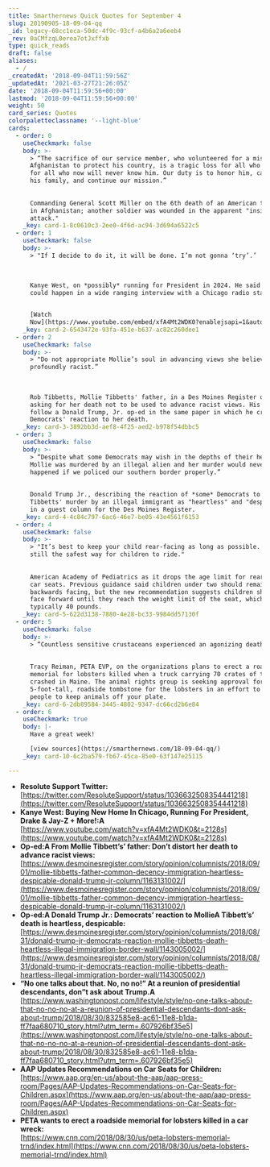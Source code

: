 ```yaml
---
title: Smarthernews Quick Quotes for September 4
slug: 20190905-18-09-04-qq
_id: legacy-68cc1eca-50dc-4f9c-93cf-a4b6a2a6eeb4
_rev: 0aCMfzqL0erea7otJxffxb
type: quick_reads
draft: false
aliases:
  - /
_createdAt: '2018-09-04T11:59:56Z'
_updatedAt: '2021-03-27T21:26:05Z'
date: '2018-09-04T11:59:56+00:00'
lastmod: '2018-09-04T11:59:56+00:00'
weight: 50
card_series: Quotes
colorpaletteclassname: '--light-blue'
cards:
  - order: 0
    useCheckmark: false
    body: >-
      > “The sacrifice of our service member, who volunteered for a mission to
      Afghanistan to protect his country, is a tragic loss for all who knew, and
      for all who now will never know him. Our duty is to honor him, care for
      his family, and continue our mission.”  
        
        
      Commanding General Scott Miller on the 6th death of an American this year
      in Afghanistan; another soldier was wounded in the apparent "insider
      attack."
    _key: card-1-8c0610c3-2ee0-4f6d-ac94-3d694a6522c5
  - order: 1
    useCheckmark: false
    body: >-
      > "If I decide to do it, it will be done. I’m not gonna ‘try’.’  
        
        
        
      Kanye West, on *possibly* running for President in 2024. He said 100% it
      could happen in a wide ranging interview with a Chicago radio station.


      [Watch
      Now](https://www.youtube.com/embed/xfA4Mt2WDK0?enablejsapi=1&autoplay=1&rel=0)
    _key: card-2-6543472e-93fa-451e-b637-ac82c260dee1
  - order: 2
    useCheckmark: false
    body: >-
      > "Do not appropriate Mollie’s soul in advancing views she believed were
      profoundly racist.”  
        
        
        
      Rob Tibbetts, Mollie Tibbetts' father, in a Des Moines Register op-ed
      asking for her death not to be used to advance racist views. His comments
      follow a Donald Trump, Jr. op-ed in the same paper in which he criticized
      Democrats' reaction to her death.
    _key: card-3-3892bb3d-aef8-4f25-aed2-b978f54dbbc5
  - order: 3
    useCheckmark: false
    body: >-
      > “Despite what some Democrats may wish in the depths of their hearts,
      Mollie was murdered by an illegal alien and her murder would never have
      happened if we policed our southern border properly.”  
        
        
      Donald Trump Jr., describing the reaction of *some* Democrats to Mollie
      Tibbetts' murder by an illegal immigrant as "heartless" and "despicable"
      in a guest column for the Des Moines Register.
    _key: card-4-4c84c797-6ac6-46e7-be05-43e4561f6153
  - order: 4
    useCheckmark: false
    body: >-
      > "It’s best to keep your child rear-facing as long as possible. This is
      still the safest way for children to ride."  
        
        
      American Academy of Pediatrics as it drops the age limit for rear-facing
      car seats. Previous guidance said children under two should remain
      backwards facing, but the new recommendation suggests children should not
      face forward until they reach the weight limit of the seat, which is
      typically 40 pounds.
    _key: card-5-622d3138-7880-4e28-bc33-9984dd57130f
  - order: 5
    useCheckmark: false
    body: >-
      > “Countless sensitive crustaceans experienced an agonizing death…”  
        
        
      Tracy Reiman, PETA EVP, on the organizations plans to erect a roadside
      memorial for lobsters killed when a truck carrying 70 crates of them
      crashed in Maine. The animal rights group is seeking approval for a
      5-foot-tall, roadside tombstone for the lobsters in an effort to remind
      people to keep animals off your plate.
    _key: card-6-2db89584-3445-4802-9347-dc66cd2b6e84
  - order: 6
    useCheckmark: true
    body: |-
      Have a great week!

      [view sources](https://smarthernews.com/18-09-04-qq/)
    _key: card-10-6c2ba579-fb67-45ca-85e0-63f147e25115

---
```

* **Resolute Support Twitter:** [https://twitter.com/ResoluteSupport/status/1036632508354441218](https://twitter.com/ResoluteSupport/status/1036632508354441218)
* **Kanye West: Buying New Home In Chicago, Running For President, Drake & Jay-Z + More!:A**  
[https://www.youtube.com/watch?v=xfA4Mt2WDK0&t=2128s](https://www.youtube.com/watch?v=xfA4Mt2WDK0&t=2128s)
* **Op-ed:A From Mollie Tibbett’s’ father: Don’t distort her death to advance racist views:**  
[https://www.desmoinesregister.com/story/opinion/columnists/2018/09/01/mollie-tibbetts-father-common-decency-immigration-heartless-despicable-donald-trump-jr-column/1163131002/](https://www.desmoinesregister.com/story/opinion/columnists/2018/09/01/mollie-tibbetts-father-common-decency-immigration-heartless-despicable-donald-trump-jr-column/1163131002/)
* **Op-ed:A Donald Trump Jr.: Democrats’ reaction to MollieA Tibbett’s’ death is heartless, despicable:**  
[https://www.desmoinesregister.com/story/opinion/columnists/2018/08/31/donald-trump-jr-democrats-reaction-mollie-tibbetts-death-heartless-illegal-immigration-border-wall/1143005002/](https://www.desmoinesregister.com/story/opinion/columnists/2018/08/31/donald-trump-jr-democrats-reaction-mollie-tibbetts-death-heartless-illegal-immigration-border-wall/1143005002/)
* **“No one talks about that. No, no no!” At a reunion of presidential descendants, don”t ask about Trump.A**  
[https://www.washingtonpost.com/lifestyle/style/no-one-talks-about-that-no-no-no-at-a-reunion-of-presidential-descendants-dont-ask-about-trump/2018/08/30/832585e8-ac61-11e8-b1da-ff7faa680710_story.html?utm_term=.607926bf35e5](https://www.washingtonpost.com/lifestyle/style/no-one-talks-about-that-no-no-no-at-a-reunion-of-presidential-descendants-dont-ask-about-trump/2018/08/30/832585e8-ac61-11e8-b1da-ff7faa680710_story.html?utm_term=.607926bf35e5)
* **AAP Updates Recommendations on Car Seats for Children:**  
[https://www.aap.org/en-us/about-the-aap/aap-press-room/Pages/AAP-Updates-Recommendations-on-Car-Seats-for-Children.aspx](https://www.aap.org/en-us/about-the-aap/aap-press-room/Pages/AAP-Updates-Recommendations-on-Car-Seats-for-Children.aspx)
* **PETA wants to erect a roadside memorial for lobsters killed in a car wreck:**  
[https://www.cnn.com/2018/08/30/us/peta-lobsters-memorial-trnd/index.html](https://www.cnn.com/2018/08/30/us/peta-lobsters-memorial-trnd/index.html)